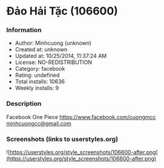 # Đảo Hải Tặc (106600)

### Information
- Author: Minhcuong (unknown)
- Created at: unknown
- Updated at: 10/25/2014, 11:37:24 AM
- License: NO-REDISTRIBUTION
- Category: facebook
- Rating: undefined
- Total installs: 10636
- Weekly installs: 9


### Description
Facebook One Piece
https://www.facebook.com/cuongmcc
mjnhcuongcc@gmail.com


### Screenshots (links to userstyles.org)
![https://userstyles.org/style_screenshots/106600-after.png](https://userstyles.org/style_screenshots/106600-after.png)


